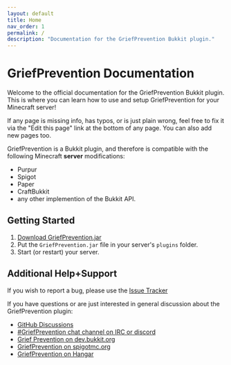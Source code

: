 ```yaml
---
layout: default
title: Home
nav_order: 1
permalink: /
description: "Documentation for the GriefPrevention Bukkit plugin."
---
```


# GriefPrevention Documentation

Welcome to the official documentation for the GriefPrevention Bukkit plugin. This is where you can learn how to use and setup GriefPrevention for your Minecraft server!

If any page is missing info, has typos, or is just plain wrong, feel free to fix it via the "Edit this page" link at the bottom of any page. You can also add new pages too.

GriefPrevention is a Bukkit plugin, and therefore is compatible with the following Minecraft **server** modifications:
- Purpur
- Spigot
- Paper
- CraftBukkit
- any other implemention of the Bukkit API.

## Getting Started

1. <a href="https://github.com/TechFortress/GriefPrevention/releases/latest" target="_blank">Download GriefPrevention.jar</a>
1. Put the `GriefPrevention.jar` file in your server's `plugins` folder.
1. Start (or restart) your server.

## Additional Help+Support

If you wish to report a bug, please use the [Issue Tracker](https://github.com/TechFortress/GriefPrevention/issues)

If you have questions or are just interested in general discussion about the GriefPrevention plugin:

- [GitHub Discussions](https://github.com/TechFortress/GriefPrevention/discussions)
- [#GriefPrevention chat channel on IRC or discord](https://griefprevention.com/chat)
- [Grief Prevention on dev.bukkit.org](https://dev.bukkit.org/projects/grief-prevention)
- [GriefPrevention on spigotmc.org](https://www.spigotmc.org/resources/griefprevention.1884/)
- [GriefPrevention on Hangar](https://hangar.papermc.io/GriefPrevention/GriefPrevention)
